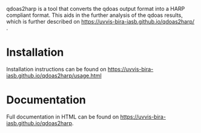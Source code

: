 qdoas2harp is a tool that converts the qdoas output format into a HARP compliant format. This aids in the further analysis of the qdoas results, which is further described on https://uvvis-bira-iasb.github.io/qdoas2harp/ .   

# Installation


Installation instructions can be found on https://uvvis-bira-iasb.github.io/qdoas2harp/usage.html


# Documentation


Full documentation in HTML can be found on https://uvvis-bira-iasb.github.io/qdoas2harp.

